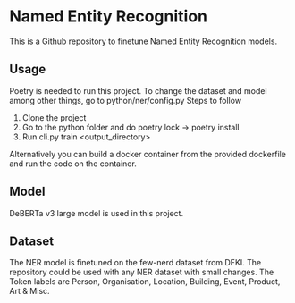 # Named Entity Recognition 

This is a Github repository to finetune Named Entity Recognition models. 

## Usage

Poetry is needed to run this project. 
To change the dataset and model among other things, go to python/ner/config.py 
Steps to follow
1. Clone the project
2. Go to the python folder and do poetry lock -> poetry install
3. Run cli.py train <output_directory>

Alternatively you can build a docker container from the provided dockerfile and run the code on the container.

## Model

DeBERTa v3 large model is used in this project. 

## Dataset

The NER model is finetuned on the few-nerd dataset from DFKI. The repository could be used with any NER dataset with small changes.
The Token labels are Person, Organisation, Location, Building, Event, Product, Art & Misc.

